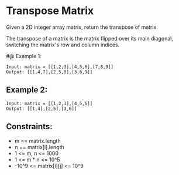 # Transpose Matrix

Given a 2D integer array matrix, return the transpose of matrix.

The transpose of a matrix is the matrix flipped over its main diagonal, switching the matrix's row and column indices.

#@ Example 1:

```
Input: matrix = [[1,2,3],[4,5,6],[7,8,9]]
Output: [[1,4,7],[2,5,8],[3,6,9]]
```

## Example 2:

```
Input: matrix = [[1,2,3],[4,5,6]]
Output: [[1,4],[2,5],[3,6]]
```

## Constraints:

- m == matrix.length
- n == matrix[i].length
- 1 <= m, n <= 1000
- 1 <= m \* n <= 10^5
- -10^9 <= matrix[i][j] <= 10^9
